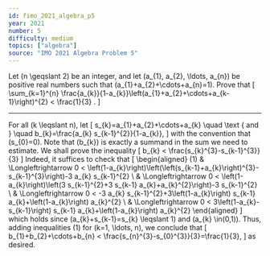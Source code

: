 ```yaml
---
id: fimo_2021_algebra_p5
year: 2021
number: 5
difficulty: medium
topics: ["algebra"]
source: "IMO 2021 Algebra Problem 5"
---
```


Let \(n \geqslant 2\) be an integer, and let \(a_{1}, a_{2}, \ldots, a_{n}\) be positive real numbers such that \(a_{1}+a_{2}+\cdots+a_{n}=1\). Prove that
\[
\sum_{k=1}^{n} \frac{a_{k}}{1-a_{k}}\left(a_{1}+a_{2}+\cdots+a_{k-1}\right)^{2} < \frac{1}{3} .
\]

---
For all \(k \leqslant n\), let
\[
s_{k}=a_{1}+a_{2}+\cdots+a_{k} \quad \text { and } \quad b_{k}=\frac{a_{k} s_{k-1}^{2}}{1-a_{k}},
\]
with the convention that \(s_{0}=0\). Note that \(b_{k}\) is exactly a summand in the sum we need to estimate. We shall prove the inequality
\[
b_{k} < \frac{s_{k}^{3}-s_{k-1}^{3}}{3}
\]
Indeed, it suffices to check that
\[
\begin{aligned}
(1) & \Longleftrightarrow 0 < \left(1-a_{k}\right)\left(\left(s_{k-1}+a_{k}\right)^{3}-s_{k-1}^{3}\right)-3 a_{k} s_{k-1}^{2} \\
& \Longleftrightarrow 0 < \left(1-a_{k}\right)\left(3 s_{k-1}^{2}+3 s_{k-1} a_{k}+a_{k}^{2}\right)-3 s_{k-1}^{2} \\
& \Longleftrightarrow 0 < -3 a_{k} s_{k-1}^{2}+3\left(1-a_{k}\right) s_{k-1} a_{k}+\left(1-a_{k}\right) a_{k}^{2} \\
& \Longleftrightarrow 0 < 3\left(1-a_{k}-s_{k-1}\right) s_{k-1} a_{k}+\left(1-a_{k}\right) a_{k}^{2}
\end{aligned}
\]
which holds since \(a_{k}+s_{k-1}=s_{k} \leqslant 1\) and \(a_{k} \in(0,1)\).
Thus, adding inequalities (1) for \(k=1, \ldots, n\), we conclude that
\[
b_{1}+b_{2}+\cdots+b_{n} < \frac{s_{n}^{3}-s_{0}^{3}}{3}=\frac{1}{3},
\]
as desired.
